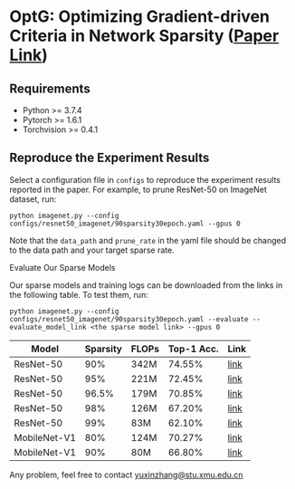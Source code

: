 # OptG: Optimizing Gradient-driven Criteria in Network Sparsity ([Paper Link](https://arxiv.org/abs/2201.12826))

## Requirements

- Python >= 3.7.4
- Pytorch >= 1.6.1
- Torchvision >= 0.4.1

## Reproduce the Experiment Results

Select a configuration file in `configs` to reproduce the experiment results reported in the paper. For example, to prune ResNet-50 on ImageNet dataset, run:

   `python imagenet.py --config configs/resnet50_imagenet/90sparsity30epoch.yaml --gpus 0`

   Note that the `data_path` and `prune_rate` in the yaml file should be changed to the data path and your target sparse rate. 

Evaluate Our Sparse Models

Our sparse models and training logs can be downloaded from the links in the following table. To test them, run:

`python imagenet.py --config configs/resnet50_imagenet/90sparsity30epoch.yaml --evaluate --evaluate_model_link <the sparse model link> --gpus 0`

| Model        | Sparsity | FLOPs | Top-1 Acc. | Link                                                         |
| ------------ | -------- | ----- | ---------- | ------------------------------------------------------------ |
| ResNet-50    | 90%      | 342M  | 74.55%     | [link](https://drive.google.com/drive/folders/1Yg0EjJNIMDXSFUsz76s3QSTQTYaOpq23?usp=share_link) |
| ResNet-50    | 95%      | 221M  | 72.45%     | [link](https://drive.google.com/drive/folders/1XbEorBPakpqpIfMFILD_kgCCluxZqJZf?usp=share_link) |
| ResNet-50    | 96.5%    | 179M  | 70.85%     | [link](https://drive.google.com/drive/folders/1Cmd8E6IPXxWOJh_EpaOAExLbeY1_UNGD?usp=sharing) |
| ResNet-50    | 98%      | 126M  | 67.20%     | [link](https://drive.google.com/drive/folders/11hGczoGg3db0VvUteNY42oiqLWBZwHUG?usp=sharing) |
| ResNet-50    | 99%      | 83M   | 62.10%     | [link](https://drive.google.com/drive/folders/1t-0zrR0pudTpqSN2rqH1sAbrdBPlpUdp?usp=sharing) |
| MobileNet-V1 | 80%      | 124M  | 70.27%     | [link](https://drive.google.com/drive/folders/1AdhfHTsr1SFdphhaGh-mjzIFo7ZTjnwU?usp=sharing) |
| MobileNet-V1 | 90%      | 80M   | 66.80%     | [link](https://drive.google.com/drive/folders/1DU9x2YAAFvTwajT76yjIqzb8QqyOSXYk?usp=sharing) |

Any problem, feel free to contact yuxinzhang@stu.xmu.edu.cn
